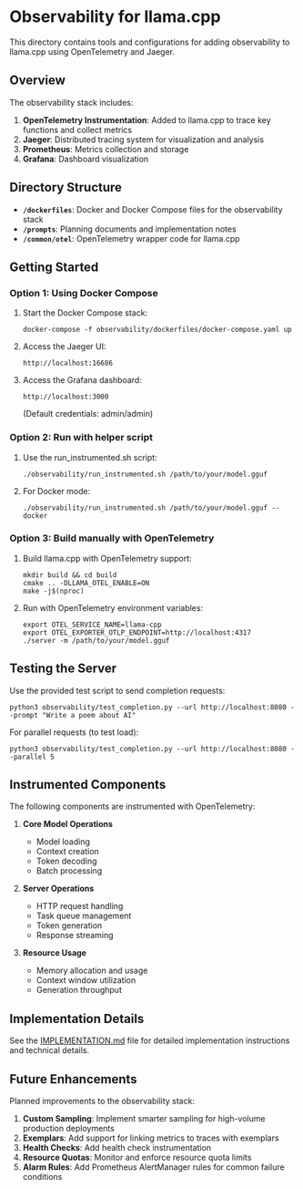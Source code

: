 # Observability for llama.cpp

This directory contains tools and configurations for adding observability to llama.cpp using OpenTelemetry and Jaeger.

## Overview

The observability stack includes:

1. **OpenTelemetry Instrumentation**: Added to llama.cpp to trace key functions and collect metrics
2. **Jaeger**: Distributed tracing system for visualization and analysis
3. **Prometheus**: Metrics collection and storage
4. **Grafana**: Dashboard visualization

## Directory Structure

- **`/dockerfiles`**: Docker and Docker Compose files for the observability stack
- **`/prompts`**: Planning documents and implementation notes
- **`/common/otel`**: OpenTelemetry wrapper code for llama.cpp

## Getting Started

### Option 1: Using Docker Compose

1. Start the Docker Compose stack:
   ```
   docker-compose -f observability/dockerfiles/docker-compose.yaml up
   ```

2. Access the Jaeger UI:
   ```
   http://localhost:16686
   ```

3. Access the Grafana dashboard:
   ```
   http://localhost:3000
   ```
   (Default credentials: admin/admin)

### Option 2: Run with helper script

1. Use the run_instrumented.sh script:
   ```
   ./observability/run_instrumented.sh /path/to/your/model.gguf
   ```

2. For Docker mode:
   ```
   ./observability/run_instrumented.sh /path/to/your/model.gguf --docker
   ```

### Option 3: Build manually with OpenTelemetry

1. Build llama.cpp with OpenTelemetry support:
   ```
   mkdir build && cd build
   cmake .. -DLLAMA_OTEL_ENABLE=ON
   make -j$(nproc)
   ```

2. Run with OpenTelemetry environment variables:
   ```
   export OTEL_SERVICE_NAME=llama-cpp
   export OTEL_EXPORTER_OTLP_ENDPOINT=http://localhost:4317
   ./server -m /path/to/your/model.gguf
   ```

## Testing the Server

Use the provided test script to send completion requests:

```
python3 observability/test_completion.py --url http://localhost:8080 --prompt "Write a poem about AI"
```

For parallel requests (to test load):

```
python3 observability/test_completion.py --url http://localhost:8080 --parallel 5
```

## Instrumented Components

The following components are instrumented with OpenTelemetry:

1. **Core Model Operations**
   - Model loading
   - Context creation
   - Token decoding
   - Batch processing

2. **Server Operations**
   - HTTP request handling
   - Task queue management
   - Token generation
   - Response streaming

3. **Resource Usage**
   - Memory allocation and usage
   - Context window utilization
   - Generation throughput

## Implementation Details

See the [IMPLEMENTATION.md](IMPLEMENTATION.md) file for detailed implementation instructions and technical details.

## Future Enhancements

Planned improvements to the observability stack:

1. **Custom Sampling**: Implement smarter sampling for high-volume production deployments
2. **Exemplars**: Add support for linking metrics to traces with exemplars
3. **Health Checks**: Add health check instrumentation
4. **Resource Quotas**: Monitor and enforce resource quota limits
5. **Alarm Rules**: Add Prometheus AlertManager rules for common failure conditions